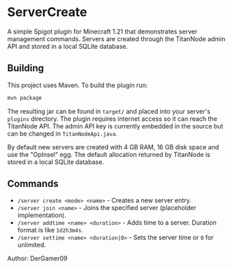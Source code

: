# ServerCreate

A simple Spigot plugin for Minecraft 1.21 that demonstrates server management commands. Servers are created through the TitanNode admin API and stored in a local SQLite database.

## Building

This project uses Maven. To build the plugin run:

```bash
mvn package
```

The resulting jar can be found in `target/` and placed into your server's `plugins` directory.
The plugin requires internet access so it can reach the TitanNode API. The admin API key is currently embedded in the source but can be changed in `TitanNodeApi.java`.

By default new servers are created with 4 GB RAM, 16 GB disk space and use the "OpInsel" egg. The default allocation returned by TitanNode is stored in a local SQLite database.

## Commands

- `/server create <mode> <name>` - Creates a new server entry.
- `/server join <name>` - Joins the specified server (placeholder implementation).
- `/server addtime <name> <duration>` - Adds time to a server. Duration format is like `1d2h3m4s`.
- `/server settime <name> <duration|0>` - Sets the server time or `0` for unlimited.

Author: DerGamer09

